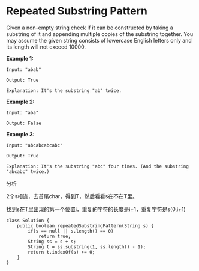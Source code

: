 # Repeated Substring Pattern

Given a non-empty string check if it can be constructed by taking a substring of it and appending multiple copies of the substring together. You may assume the given string consists of lowercase English letters only and its length will not exceed 10000.

**Example 1:**

```text
Input: "abab"

Output: True

Explanation: It's the substring "ab" twice.
```

**Example 2:**

```text
Input: "aba"

Output: False
```

**Example 3:**

```text
Input: "abcabcabcabc"

Output: True

Explanation: It's the substring "abc" four times. (And the substring "abcabc" twice.)
```

分析

2个s相连，去首尾char，得到T，然后看看s在不在T里。

找到s在T里出现的第一个位置i，重复的字符的长度是i+1，重复字符是s\(0,i+1\)

```text
class Solution {
    public boolean repeatedSubstringPattern(String s) {
        if(s == null || s.length() == 0)
            return true;
        String ss = s + s;
        String t = ss.substring(1, ss.length() - 1);
        return t.indexOf(s) >= 0;
    }
}
```

